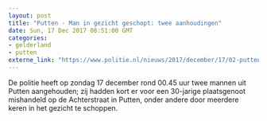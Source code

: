 ```yaml
---
layout: post
title: "Putten - Man in gezicht geschopt: twee aanhoudingen"
date: Sun, 17 Dec 2017 08:51:00 GMT
categories: 
- gelderland 
- putten 
externe_link: "https://www.politie.nl/nieuws/2017/december/17/02-putten-aanhoudingen-na-mishandeling.html"
---
```


De politie heeft op zondag 17 december rond 00.45 uur twee mannen uit Putten aangehouden; zij hadden kort er voor een 30-jarige plaatsgenoot mishandeld op de Achterstraat in Putten, onder andere door meerdere keren in het gezicht te schoppen.
